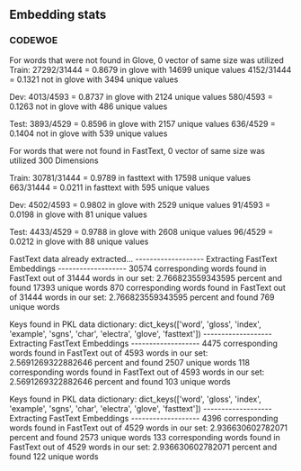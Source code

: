 ## Embedding stats

### CODEWOE
For words that were not found in Glove, 0 vector of same size was utilized
Train:
27292/31444 = 0.8679 in glove with 14699 unique values
4152/31444 = 0.1321 not in glove with 3494 unique values 

Dev:
4013/4593 = 0.8737 in glove with 2124 unique values
580/4593 = 0.1263 not in glove with 486 unique values

Test:
3893/4529 = 0.8596 in glove with 2157 unique values
636/4529 = 0.1404 not in glove with 539 unique values

For words that were not found in FastText, 0 vector of same size was utilized 300 Dimensions

Train:
30781/31444 = 0.9789 in fasttext with 17598 unique values 
663/31444 = 0.0211 in fasttext with 595 unique values

Dev:
4502/4593 = 0.9802 in glove with 2529 unique values
91/4593 = 0.0198 in glove with 81 unique values

Test:
4433/4529 = 0.9788 in glove with 2608 unique values
96/4529 = 0.0212 in glove with 88 unique values




FastText data already extracted...
------------------- Extracting FastText Embeddings -------------------
30574 corresponding words found in FastText out of 31444 words in our set: 2.766823559343595 percent and found 17393 unique words
870 corresponding words found in FastText out of 31444 words in our set: 2.766823559343595 percent and found 769 unique words


 Keys found in PKL data dictionary: dict_keys(['word', 'gloss', 'index', 'example', 'sgns', 'char', 'electra', 'glove', 'fasttext'])
------------------- Extracting FastText Embeddings -------------------
4475 corresponding words found in FastText out of 4593 words in our set: 2.5691269322882646 percent and found 2507 unique words
118 corresponding words found in FastText out of 4593 words in our set: 2.5691269322882646 percent and found 103 unique words


 Keys found in PKL data dictionary: dict_keys(['word', 'gloss', 'index', 'example', 'sgns', 'char', 'electra', 'glove', 'fasttext'])
------------------- Extracting FastText Embeddings -------------------
4396 corresponding words found in FastText out of 4529 words in our set: 2.936630602782071 percent and found 2573 unique words
133 corresponding words found in FastText out of 4529 words in our set: 2.936630602782071 percent and found 122 unique words